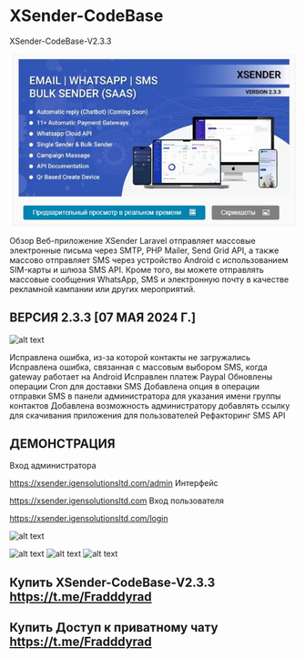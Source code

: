 # XSender-CodeBase
XSender-CodeBase-V2.3.3

![alt text](https://github.com/moneyrobot2023/XSender-CodeBase/blob/main/1.jpg)

Обзор
Веб-приложение XSender Laravel отправляет массовые электронные письма через SMTP, PHP Mailer, Send Grid API, а также массово отправляет SMS через устройство Android с использованием SIM-карты и шлюза SMS API. Кроме того, вы можете отправлять массовые сообщения WhatsApp, SMS и электронную почту в качестве рекламной кампании или других мероприятий.

## ВЕРСИЯ 2.3.3 [07 МАЯ 2024 Г.]

![alt text](https://camo.envatousercontent.com/175c69a7f83b9804a148cd60c51d6f5704583f75/68747470733a2f2f666972656261736573746f726167652e676f6f676c65617069732e636f6d2f76302f622f6967656e656e7661746f2e61707073706f742e636f6d2f6f2f7873656e6465722532466e65775f7570646174652e706e673f616c743d6d6564696126746f6b656e3d61663464343334372d653233642d346235302d396361302d656263653336343938316562)

Исправлена ошибка, из-за которой контакты не загружались
Исправлена ошибка, связанная с массовым выбором SMS, когда gateway работает на Android
Исправлен платеж Paypal
Обновлены операции Cron для доставки SMS
Добавлена опция в операции отправки SMS в панели администратора для указания имени группы контактов
Добавлена возможность администратору добавлять ссылку для скачивания приложения для пользователей
Рефакторинг SMS API
## ДЕМОНСТРАЦИЯ
Вход администратора

https://xsender.igensolutionsltd.com/admin
Интерфейс

https://xsender.igensolutionsltd.com
Вход пользователя

https://xsender.igensolutionsltd.com/login

![alt text](https://skrinshoter.ru/s/220524/D06pNvWl.jpg)

![alt text](https://skrinshoter.ru/s/220524/btogWh0b.jpg)
![alt text](https://skrinshoter.ru/s/220524/Y5j4YWfi.jpg)
![alt text](https://skrinshoter.ru/s/220524/LLAPAnhn.jpg)

## Купить  XSender-CodeBase-V2.3.3  https://t.me/Fradddyrad
## Купить  Доступ к приватному чату https://t.me/Fradddyrad






